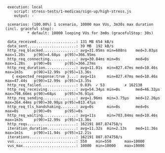      execution: local
        script: stress-tests/1-medicao/sign-up/high-stress.js
        output: -

     scenarios: (100.00%) 1 scenario, 10000 max VUs, 3m30s max duration (incl. graceful stop):
              * default: 10000 looping VUs for 3m0s (gracefulStop: 30s)

     data_received..................: 131 MB 654 kB/s
     data_sent......................: 39 MB  192 kB/s
     http_req_blocked...............: avg=31.05ms min=688ns    med=3.03µs  max=1.28s    p(90)=4.68µs  p(95)=366.95ms
     http_req_connecting............: avg=30.84ms min=0s       med=0s      max=1.28s    p(90)=0s      p(95)=366.27ms
     http_req_duration..............: avg=11.01s  min=827.47ms med=10.46s  max=1m3s     p(90)=12.99s  p(95)=13.36s
       { expected_response:true }...: avg=11s     min=827.47ms med=10.46s  max=47.44s   p(90)=12.99s  p(95)=13.35s
     http_req_failed................: 0.03%  ✓ 53         ✗ 162138
     http_req_receiving.............: avg=54.34µs min=0s       med=46.32µs max=798.66ms p(90)=68µs    p(95)=76.91µs
     http_req_sending...............: avg=1.96ms  min=3.75µs   med=12.26µs max=264.44ms p(90)=30.98µs p(95)=813.47µs
     http_req_tls_handshaking.......: avg=0s      min=0s       med=0s      max=0s       p(90)=0s      p(95)=0s
     http_req_waiting...............: avg=11s     min=703.84ms med=10.46s  max=1m3s     p(90)=12.99s  p(95)=13.36s
     http_reqs......................: 162191 807.874758/s
     iteration_duration.............: avg=11.32s  min=2.13s    med=11.36s  max=1m1s     p(90)=11.94s  p(95)=12.21s
     iterations.....................: 162191 807.874758/s
     vus............................: 550    min=550      max=10000
     vus_max........................: 10000  min=10000    max=10000
